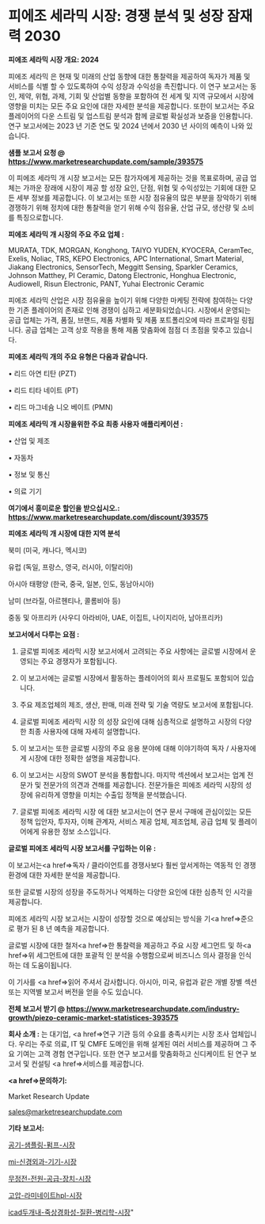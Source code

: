 # 피에조 세라믹 시장: 경쟁 분석 및 성장 잠재력 2030

<strong>피에조 세라믹 시장 개요: 2024</strong>

피에조 세라믹 은 현재 및 미래의 산업 동향에 대한 통찰력을 제공하여 독자가 제품 및 서비스를 식별 할 수 있도록하여 수익 성장과 수익성을 촉진합니다. 이 연구 보고서는 동인, 제약, 위협, 과제, 기회 및 산업별 동향을 포함하여 전 세계 및 지역 규모에서 시장에 영향을 미치는 모든 주요 요인에 대한 자세한 분석을 제공합니다. 또한이 보고서는 주요 플레이어의 다운 스트림 및 업스트림 분석과 함께 글로벌 확실성과 보증을 인용합니다. 연구 보고서에는 2023 년 기준 연도 및 2024 년에서 2030 년 사이의 예측이 나와 있습니다.



<strong>샘플 보고서 요청 @ <a href=https://www.marketresearchupdate.com/sample/393575>https://www.marketresearchupdate.com/sample/393575</a></strong>

이 피에조 세라믹 개 시장 보고서는 모든 참가자에게 제공하는 것을 목표로하며, 공급 업체는 가까운 장래에 시장이 제공 할 성장 요인, 단점, 위협 및 수익성있는 기회에 대한 모든 세부 정보를 제공합니다. 이 보고서는 또한 시장 점유율의 많은 부분을 장악하기 위해 경쟁하기 위해 정치에 대한 통찰력을 얻기 위해 수익 점유율, 산업 규모, 생산량 및 소비를 특징으로합니다.



<strong>피에조 세라믹 개 시장의 주요 주요 업체 :</strong>

MURATA, TDK, MORGAN, Konghong, TAIYO YUDEN, KYOCERA, CeramTec, Exelis, Noliac, TRS, KEPO Electronics, APC International, Smart Material, Jiakang Electronics, SensorTech, Meggitt Sensing, Sparkler Ceramics, Johnson Matthey, PI Ceramic, Datong Electronic, Honghua Electronic, Audiowell, Risun Electronic, PANT, Yuhai Electronic Ceramic

피에조 세라믹 산업은 시장 점유율을 높이기 위해 다양한 마케팅 전략에 참여하는 다양한 기존 플레이어의 존재로 인해 경쟁이 심하고 세분화되었습니다. 시장에서 운영되는 공급 업체는 가격, 품질, 브랜드, 제품 차별화 및 제품 포트폴리오에 따라 프로파일 링됩니다. 공급 업체는 고객 상호 작용을 통해 제품 맞춤화에 점점 더 초점을 맞추고 있습니다.



<strong>피에조 세라믹 개의 주요 유형은 다음과 같습니다.</strong>

• 리드 아연 티탄 (PZT)

• 리드 티타 네이트 (PT)

• 리드 마그네슘 니오 베이트 (PMN)



<strong>피에조 세라믹 개 시장을위한 주요 최종 사용자 애플리케이션 :</strong>

• 산업 및 제조

• 자동차

• 정보 및 통신

• 의료 기기



<strong>여기에서 흥미로운 할인을 받으십시오.: <a href=https://www.marketresearchupdate.com/discount/393575>https://www.marketresearchupdate.com/discount/393575</a></strong>



<strong>피에조 세라믹 개 시장에 대한 지역 분석</strong>

북미 (미국, 캐나다, 멕시코)

유럽 (독일, 프랑스, 영국, 러시아, 이탈리아)

아시아 태평양 (한국, 중국, 일본, 인도, 동남아시아)

남미 (브라질, 아르헨티나, 콜롬비아 등)

중동 및 아프리카 (사우디 아라비아, UAE, 이집트, 나이지리아, 남아프리카)



<strong>보고서에서 다루는 요점 :</strong>

1. 글로벌 피에조 세라믹 시장 보고서에서 고려되는 주요 사항에는 글로벌 시장에서 운영되는 주요 경쟁자가 포함됩니다.

2. 이 보고서에는 글로벌 시장에서 활동하는 플레이어의 회사 프로필도 포함되어 있습니다.

3. 주요 제조업체의 제조, 생산, 판매, 미래 전략 및 기술 역량도 보고서에 포함됩니다.

4. 글로벌 피에조 세라믹 시장 의 성장 요인에 대해 심층적으로 설명하고 시장의 다양한 최종 사용자에 대해 자세히 설명합니다.

5. 이 보고서는 또한 글로벌 시장의 주요 응용 분야에 대해 이야기하여 독자 / 사용자에게 시장에 대한 정확한 설명을 제공합니다.

6. 이 보고서는 시장의 SWOT 분석을 통합합니다. 마지막 섹션에서 보고서는 업계 전문가 및 전문가의 의견과 견해를 제공합니다. 전문가들은 피에조 세라믹 시장의 성장에 유리하게 영향을 미치는 수출입 정책을 분석했습니다.

7. 글로벌 피에조 세라믹 시장 에 대한 보고서는이 연구 문서 구매에 관심이있는 모든 정책 입안자, 투자자, 이해 관계자, 서비스 제공 업체, 제조업체, 공급 업체 및 플레이어에게 유용한 정보 소스입니다.



<strong>글로벌 피에조 세라믹 시장 보고서를 구입하는 이유 :</strong>

이 보고서는<a href=>독자 / 클</a>라이언트를 경쟁사보다 훨씬 앞서게하는 역동적 인 경쟁 환경에 대한 자세한 분석을 제공합니다.

또한 글로벌 시장의 성장을 주도하거나 억제하는 다양한 요인에 대한 심층적 인 시각을 제공합니다.

피에조 세라믹 시장 보고서는 시장이 성장할 것으로 예상되는 방식을 기<a href=>준으로</a> 평가 된 8 년 예측을 제공합니다.

글로벌 시장에 대한 철저<a href=>한 통찰력</a>을 제공하고 주요 시장 세그먼트 및 하<a href=>위 세그</a>먼트에 대한 포괄적 인 분석을 수행함으로써 비즈니스 의사 결정을 인식하는 데 도움이됩니다.

이 기사를 <a href=>읽어 주</a>셔서 감사합니다. 아시아, 미국, 유럽과 같은 개별 장별 섹션 또는 지역별 보고서 버전을 얻을 수도 있습니다.



<strong>전체 보고서 받기 @ <a href=https://www.marketresearchupdate.com/industry-growth/piezo-ceramic-market-statistices-393575>https://www.marketresearchupdate.com/industry-growth/piezo-ceramic-market-statistices-393575</a></strong>



<strong>회사 소개 :</strong>
는 대기업, <a href=>연구 기</a>관 등의 수요를 충족시키는 시장 조사 업체입니다. 우리는 주로 의료, IT 및 CMFE 도메인을 위해 설계된 여러 서비스를 제공하며 그 주요 기여는 고객 경험 연구입니다. 또한 연구 보고서를 맞춤화하고 신디케이트 된 연구 보고서 및 컨설팅 <a href=>서비</a>스를 제공합니다.



<strong><a href=>문의하기:</a></strong>

Market Research Update

sales@marketresearchupdate.com



<strong>기타 보고서:</strong>

<a href=https://www.linkedin.com/pulse/공기-샘플링-펌프-시장-규모-및-성장-2023-survey-spotlight-pro-24-analysis/>공기-샘플링-펌프-시장</a>

<a href=https://www.linkedin.com/pulse/mi-신경외과-기기-시장-진입-전략-및-위험-평가2029년-survey-savvy-insights-360-analysis-7pxcf/>mi-신경외과-기기-시장</a>

<a href=https://www.linkedin.com/pulse/무정전-전원-공급-장치-시장-규모-및-성장-2023-survey-spotlight-pro-24-analysis-gmw2f/>무정전-전원-공급-장치-시장</a>

<a href=https://www.linkedin.com/pulse/고압-라미네이트hpl-시장-동향-및-성장-전망-isdailynews-zu2jf/>고압-라미네이트hpl-시장</a>

<a href=https://www.linkedin.com/pulse/icad두개내-죽상경화성-질환-병리학-시장-경쟁-분석-및-성장-잠재력-uh6ef/>icad두개내-죽상경화성-질환-병리학-시장</a>"

